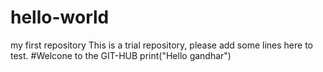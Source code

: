 # hello-world
my first repository
This is a trial repository, please add some lines here to test.
#Welcone to the GIT-HUB
print("Hello gandhar")
